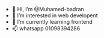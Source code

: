- 👋 Hi, I’m @Muhamed-badran
- 👀 I’m interested in web developent
- 🌱 I’m currently learning frontend
- 📫 whatsapp 01098394286
